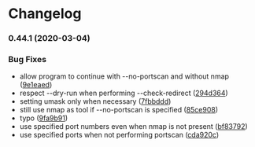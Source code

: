 # Changelog


### 0.44.1 (2020-03-04)


### Bug Fixes

* allow program to continue with --no-portscan and without nmap ([9e1eaed](https://github.com/PeterMosmans/security-scripts/commit/9e1eaedac73c4814292156642ceda40c2f9bf7f8))
* respect --dry-run when performing --check-redirect ([294d364](https://github.com/PeterMosmans/security-scripts/commit/294d364604031b9feba63909d24101115afc29a3))
* setting umask only when necessary ([7fbbddd](https://github.com/PeterMosmans/security-scripts/commit/7fbbdddbd0a4232bfcb0e1981a56a75ffbcdc5ef))
* still use nmap as tool if --no-portscan is specified ([85ce908](https://github.com/PeterMosmans/security-scripts/commit/85ce908e9c3459b2d828cd13efb62f62d32752a8))
* typo ([9fa9b91](https://github.com/PeterMosmans/security-scripts/commit/9fa9b916575b6b6651c02ddd2c31285acf59511f))
* use specified port numbers even when nmap is not present ([bf83792](https://github.com/PeterMosmans/security-scripts/commit/bf83792c8db1fabba10491ee32a3e990a4896554))
* use specified ports when not performing portscan ([cda920c](https://github.com/PeterMosmans/security-scripts/commit/cda920c59e4144dcba91ad49594217d124fe3dec))
